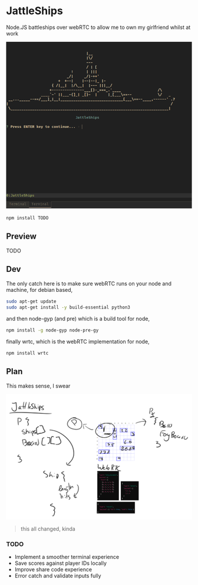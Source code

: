 # JattleShips

Node.JS battleships over webRTC to allow me to own my girlfriend whilst at work

![img.png](img.png)

```sh
npm install TODO
```

## Preview

TODO

## Dev

The only catch here is to make sure webRTC runs on your node and machine, for debian based,

```sh
sudo apt-get update
sudo apt-get install -y build-essential python3
```

and then node-gyp (and pre) which is a build tool for node,

```sh
npm install -g node-gyp node-pre-gy
```

finally wrtc, which is the webRTC implementation for node,

```sh
npm install wrtc
```

## Plan

This makes sense, I swear

![alt text](plan.png)

> this all changed, kinda

### TODO

- Implement a smoother terminal experience
- Save scores against player IDs locally
- Improve share code experience
- Error catch and validate inputs fully
